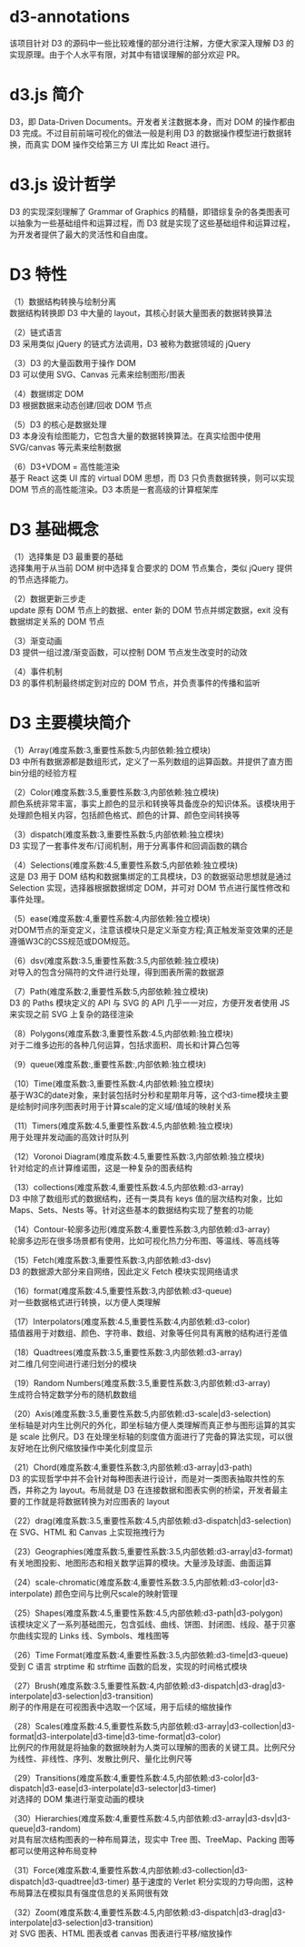 # d3-annotations

该项目针对 D3 的源码中一些比较难懂的部分进行注解，方便大家深入理解 D3 的实现原理。由于个人水平有限，对其中有错误理解的部分欢迎 PR。

# d3.js 简介

D3，即 Data-Driven Documents。开发者关注数据本身，而对 DOM 的操作都由 D3 完成。不过目前前端可视化的做法一般是利用 D3 的数据操作模型进行数据转换，而真实 DOM 操作交给第三方 UI 库比如 React 进行。

# d3.js 设计哲学

D3 的实现深刻理解了 Grammar of Graphics 的精髓，即错综复杂的各类图表可以抽象为一些基础组件和运算过程，而 D3 就是实现了这些基础组件和运算过程，为开发者提供了最大的灵活性和自由度。

# D3 特性

（1）数据结构转换与绘制分离  
数据结构转换即 D3 中大量的 layout，其核心封装大量图表的数据转换算法

（2）链式语言  
D3 采用类似 jQuery 的链式方法调用，D3 被称为数据领域的 jQuery

（3）D3 的大量函数用于操作 DOM  
D3 可以使用 SVG、Canvas 元素来绘制图形/图表

（4）数据绑定 DOM  
D3 根据数据来动态创建/回收 DOM 节点

（5）D3 的核心是数据处理  
D3 本身没有绘图能力，它包含大量的数据转换算法。在真实绘图中使用 SVG/canvas 等元素来绘制数据

（6）D3+VDOM = 高性能渲染  
基于 React 这类 UI 库的 virtual DOM 思想，而 D3 只负责数据转换，则可以实现 DOM 节点的高性能渲染。D3 本质是一套高级的计算框架库

# D3 基础概念

（1）选择集是 D3 最重要的基础  
选择集用于从当前 DOM 树中选择复合要求的 DOM 节点集合，类似 jQuery 提供的节点选择能力。

（2）数据更新三步走  
update 原有 DOM 节点上的数据、enter 新的 DOM 节点并绑定数据，exit 没有数据绑定关系的 DOM 节点

（3）渐变动画  
D3 提供一组过渡/渐变函数，可以控制 DOM 节点发生改变时的动效

（4）事件机制  
D3 的事件机制最终绑定到对应的 DOM 节点，并负责事件的传播和监听

# D3 主要模块简介

（1）Array(难度系数:3,重要性系数:5,内部依赖:独立模块)  
D3 中所有数据源都是数组形式，定义了一系列数组的运算函数。并提供了直方图bin分组的经验方程

（2）Color(难度系数:3.5,重要性系数:3,内部依赖:独立模块)  
颜色系统非常丰富，事实上颜色的显示和转换等具备庞杂的知识体系。该模块用于处理颜色相关内容，包括颜色格式、颜色的计算、颜色空间转换等

（3）dispatch(难度系数:3,重要性系数:5,内部依赖:独立模块)  
D3 实现了一套事件发布/订阅机制，用于分离事件和回调函数的耦合

（4）Selections(难度系数:4.5,重要性系数:5,内部依赖:独立模块)  
这是 D3 用于 DOM 结构和数据集绑定的工具模块，D3 的数据驱动思想就是通过 Selection 实现，选择器根据数据绑定 DOM，并可对 DOM 节点进行属性修改和事件处理。

（5）ease(难度系数:4,重要性系数:4,内部依赖:独立模块)  
 对DOM节点的渐变定义，注意该模块只是定义渐变方程;真正触发渐变效果的还是遵循W3C的CSS规范或DOM规范。

（6）dsv(难度系数:3.5,重要性系数:3.5,内部依赖:独立模块)  
对导入的包含分隔符的文件进行处理，得到图表所需的数据源

（7）Path(难度系数:2,重要性系数:5,内部依赖:独立模块)  
D3 的 Paths 模块定义的 API 与 SVG 的 API 几乎一一对应，方便开发者使用 JS 来实现之前 SVG 上复杂的路径渲染

（8）Polygons(难度系数:3,重要性系数:4.5,内部依赖:独立模块)  
对于二维多边形的各种几何运算，包括求面积、周长和计算凸包等

（9）queue(难度系数:,重要性系数:,内部依赖:独立模块)

（10）Time(难度系数:3,重要性系数:4,内部依赖:独立模块)  
基于W3C的date对象，来封装包括时分秒和星期年月等，这个d3-time模块主要是绘制时间序列图表时用于计算scale的定义域/值域的映射关系

（11）Timers(难度系数:4.5,重要性系数:4.5,内部依赖:独立模块)  
用于处理并发动画的高效计时队列

（12）Voronoi Diagram(难度系数:4.5,重要性系数:3,内部依赖:独立模块)  
针对给定的点计算维诺图，这是一种复杂的图表结构

（13）collections(难度系数:4,重要性系数:4.5,内部依赖:d3-array)  
D3 中除了数组形式的数据结构，还有一类具有 keys 值的层次结构对象，比如 Maps、Sets、Nests 等。针对这些基本的数据结构实现了整套的功能

（14）Contour-轮廓多边形(难度系数:4,重要性系数:3,内部依赖:d3-array)  
轮廓多边形在很多场景都有使用，比如可视化热力分布图、等温线、等高线等

（15）Fetch(难度系数:3,重要性系数:3,内部依赖:d3-dsv)  
D3 的数据源大部分来自网络，因此定义 Fetch 模块实现网络请求

（16）format(难度系数:4.5,重要性系数:3,内部依赖:d3-queue)  
对一些数据格式进行转换，以方便人类理解

（17）Interpolators(难度系数:4.5,重要性系数:4,内部依赖:d3-color)  
插值器用于对数组、颜色、字符串、数组、对象等任何具有离散的结构进行差值

（18）Quadtrees(难度系数:3.5,重要性系数:3,内部依赖:d3-array)  
对二维几何空间进行递归划分的模块

（19）Random Numbers(难度系数:3.5,重要性系数:3,内部依赖:d3-array)  
生成符合特定数学分布的随机数数组

（20）Axis(难度系数:3.5,重要性系数:5,内部依赖:d3-scale|d3-selection)  
坐标轴是对内生比例尺的外化，即坐标轴方便人类理解而真正参与图形运算的其实是 scale 比例尺。D3 在处理坐标轴的刻度值方面进行了完备的算法实现，可以很友好地在比例尺缩放操作中美化刻度显示

（21）Chord(难度系数:4,重要性系数:3,内部依赖:d3-array|d3-path)  
D3 的实现哲学中并不会针对每种图表进行设计，而是对一类图表抽取共性的东西，并称之为 layout。布局就是 D3 在连接数据和图表实例的桥梁，开发者最主要的工作就是将数据转换为对应图表的 layout

（22）drag(难度系数:3.5,重要性系数:4.5,内部依赖:d3-dispatch|d3-selection)  
在 SVG、HTML 和 Canvas 上实现拖拽行为

（23）Geographies(难度系数:5,重要性系数:3.5,内部依赖:d3-array|d3-format)  
有关地图投影、地图形态和相关数学运算的模块。大量涉及球面、曲面运算

（24）scale-chromatic(难度系数:4,重要性系数:3.5,内部依赖:d3-color|d3-interpolate)
 颜色空间与比例尺scale的映射管理

（25）Shapes(难度系数:4.5,重要性系数:4.5,内部依赖:d3-path|d3-polygon)  
该模块定义了一系列基础图元，包含弧线、曲线、饼图、封闭图、线段、基于贝塞尔曲线实现的 Links 线、Symbols、堆栈图等

（26）Time Format(难度系数:4,重要性系数:3.5,内部依赖:d3-time|d3-queue)  
受到 C 语言 strptime 和 strftime 函数的启发，实现的时间格式模块

（27）Brush(难度系数:3.5,重要性系数:4,内部依赖:d3-dispatch|d3-drag|d3-interpolate|d3-selection|d3-transition)  
刷子的作用是在可视图表中选取一个区域，用于后续的缩放操作

（28）Scales(难度系数:4.5,重要性系数:5,内部依赖:d3-array|d3-collection|d3-format|d3-interpolate|d3-time|d3-time-format|d3-color)  
比例尺的作用就是将抽象的数据映射为人类可以理解的图表的关键工具。比例尺分为线性、非线性、序列、发散比例尺、量化比例尺等

（29）Transitions(难度系数:4,重要性系数:4.5,内部依赖:d3-color|d3-dispatch|d3-ease|d3-interpolate|d3-selector|d3-timer)  
对选择的 DOM 集进行渐变动画的模块

（30）Hierarchies(难度系数:4,重要性系数:4.5,内部依赖:d3-array|d3-dsv|d3-queue|d3-random)  
对具有层次结构图表的一种布局算法，现实中 Tree 图、TreeMap、Packing 图等都可以使用这种布局变种

（31）Force(难度系数:4,重要性系数:4,内部依赖:d3-collection|d3-dispatch|d3-quadtree|d3-timer) 
基于速度的 Verlet 积分实现的力导向图，这种布局算法在模拟具有强度信息的关系网很有效

（32）Zoom(难度系数:4,重要性系数:4.5,内部依赖:d3-dispatch|d3-drag|d3-interpolate|d3-selection|d3-transition)  
对 SVG 图表、HTML 图表或者 canvas 图表进行平移/缩放操作










